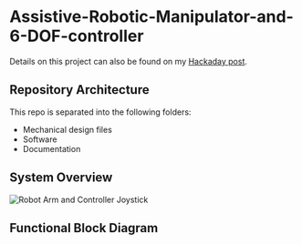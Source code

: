 # Assistive-Robotic-Manipulator-and-6-DOF-controller

Details on this project can also be found on my [Hackaday post](https://hackaday.io/project/181205-assistive-robotic-manipulator-and-6-dof-controller).

## Repository Architecture
This repo is separated into the following folders:
- Mechanical design files
- Software
- Documentation

## System Overview
![Robot Arm and Controller Joystick](https://cdn.hackaday.io/images/5503631629755416228.jpg)

## Functional Block Diagram

